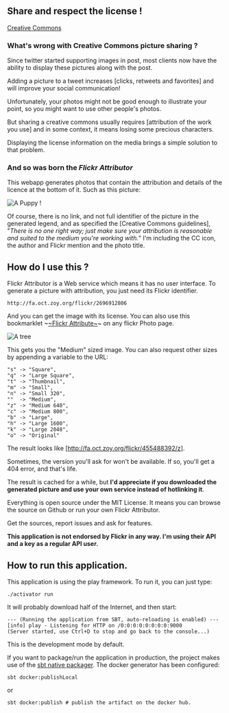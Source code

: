 ## Share and respect the license !

[Creative Commons](http://fa.oct.zoy.org//flickr/6709759539.jpg)

### What's wrong with Creative Commons picture sharing ?

Since twitter started supporting images in post, most clients now have the ability to display these pictures along with the post.

Adding a picture to a tweet increases [clicks, retweets and favorites] and will improve your social communication!

Unfortunately, your photos might not be good enough to illustrate your point, so you might want to use other people's photos.

But sharing a creative commons usually requires [attribution of the work you use] and in some context, it means losing some precious characters.

Displaying the license information on the media brings a simple solution to that problem.

### And so was born the *Flickr Attributor*

This webapp generates photos that contain the attribution and details of the licence at the bottom of it. Such as this picture:

![A Puppy !](/images/8165495019.jpg)

Of course, there is no link, and not full identifier of the picture in the generated legend, and as specified the [Creative Commons guidelines], "_There is no one right way; just make sure your attribution is reasonable and suited to the medium you're working with._" I'm including the CC icon, the author and Flickr mention and the photo title.

## How do I use this ?

Flickr Attributor is a Web service which means it has no user interface. To generate a picture with attribution, you just need its Flickr identifier.

```
http://fa.oct.zoy.org/flickr/2696912806
```

And you can get the image with its license. You can also use this bookmarklet ~<a href="javascript:(function(){var%20l=window.location.href;l=%22http://fa.oct.zoy.org/flickr/%22+l.replace(/https:\/\/www.flickr.com\/photos\/[^\/]+\//,%22%22).replace(/\/.*/,%22%22),window.open(l);})()">~Flickr Attribute~</a>~ on any flickr Photo page.

![A tree](http://fa.oct.zoy.org/flickr/2696912806)

This gets you the "Medium" sized image. You can also request other sizes by appending a variable to the URL:

```
"s" -> "Square",
"q" -> "Large Square",
"t" -> "Thumbnail",
"m" -> "Small",
"n" -> "Small 320",
""  -> "Medium",
"z" -> "Medium 640",
"c" -> "Medium 800",
"b" -> "Large",
"h" -> "Large 1600",
"k" -> "Large 2048",
"o" -> "Original"
```

The result looks like [http://fa.oct.zoy.org/flickr/455488392/z].

Sometimes, the version you'll ask for won't be available. If so, you'll get a 404 error, and that's life.

The result is cached for a while, but **I'd appreciate if you downloaded the generated picture and use your own service instead of hotlinking it**.

Everything is open source under the MIT License. It means you can browse the source on Github or run your own Flickr Attributor.

Get the sources, report issues and ask for features.


**This application is not endorsed by Flickr in any way. I'm using their API and a key as a regular API user.**

## How to run this application.

This application is using the play framework. To run it, you can just type:

```
./activator run
```

It will probably download half of the Internet, and then start:

```
--- (Running the application from SBT, auto-reloading is enabled) ---
[info] play - Listening for HTTP on /0:0:0:0:0:0:0:0:9000
(Server started, use Ctrl+D to stop and go back to the console...)
```

This is the development mode by default.

If you want to package/run the application in production, the project makes use of the [sbt native packager](http://www.scala-sbt.org/sbt-native-packager/GettingStartedApplications/index.html). The docker generator has been configured:

```
sbt docker:publishLocal
```

or

```
sbt docker:publish # publish the artifact on the docker hub.
```